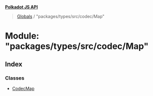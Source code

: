 **[Polkadot JS API](../README.md)**

> [Globals](../globals.md) / "packages/types/src/codec/Map"

# Module: "packages/types/src/codec/Map"

## Index

### Classes

* [CodecMap](../classes/_packages_types_src_codec_map_.codecmap.md)
